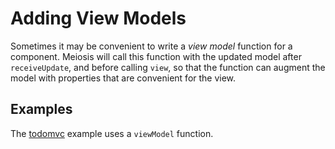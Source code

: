 # Adding View Models

Sometimes it may be convenient to write a *view model* function for a component. Meiosis will call this function with the updated model after `receiveUpdate`, and before calling `view`, so that the function can augment the model with properties that are convenient for the view.

## Examples

The [todomvc](https://github.com/foxdonut/meiosis-examples/tree/master/examples/todomvc) example uses a `viewModel` function.
